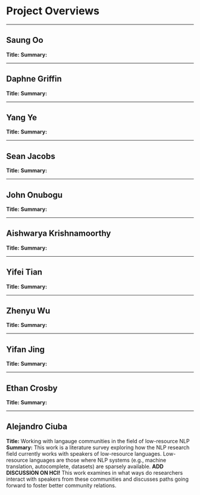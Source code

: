# Project Overviews
***

## Saung Oo

**Title:**
**Summary:**

***

## Daphne Griffin

**Title:**
**Summary:**

***

## Yang Ye

**Title:**
**Summary:**

***

## Sean Jacobs

**Title:**
**Summary:**

***

## John Onubogu

**Title:**
**Summary:**

***

## Aishwarya Krishnamoorthy

**Title:**
**Summary:**

***

## Yifei Tian

**Title:**
**Summary:**

***

## Zhenyu Wu

**Title:**
**Summary:**

***

## Yifan Jing

**Title:**
**Summary:**

***

## Ethan Crosby

**Title:**
**Summary:**

***

## Alejandro Ciuba

**Title:** Working with langauge communities in the field of low-resource NLP
**Summary:** This work is a literature survey exploring how the NLP research field currently works with speakers of low-resource languages. Low-resource languages are those where NLP systems (e.g., machine translation, autocomplete, datasets) are sparsely available. **ADD DISCUSSION ON HCI!** This work examines in what ways do researchers interact with speakers from these communities and discusses paths going forward to foster better community relations.
